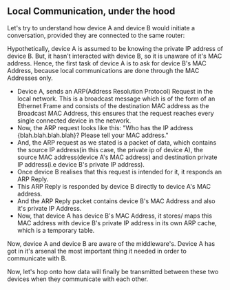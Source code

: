 Local Communication, under the hood
-

Let's try to understand how device A and device B would initiate a conversation, provided they are connected to the same router:

Hypothetically, device A is assumed to be knowing the private IP address of device B. But, it hasn't interacted with device B, so it is unaware of it's MAC address. Hence, the first task of device A is to ask for device B's MAC Address, because local communications are done through the MAC Addresses only. 
- Device A, sends an ARP(Address Resolution Protocol) Request in the local network. This is a broadcast message which is of the form of an Ethernet Frame and consists of the destination MAC address as the Broadcast MAC Address, this ensures that the request reaches every single connected device in the network.
- Now, the ARP request looks like this: "Who has the IP address {blah.blah.blah.blah}? Please tell your MAC address."
- And, the ARP request as we stated is a packet of data, which contains the source IP address(in this case, the private ip of device A), the source MAC address(device A's MAC address) and destination private IP address(i.e device B's private IP address).
- Once device B realises that this request is intended for it, it responds an ARP Reply.
- This ARP Reply is responded by device B directly to device A's MAC address.
- And the ARP Reply packet contains device B's MAC Address and also it's private IP Address.
- Now, that device A has device B's MAC Address, it stores/ maps this MAC address with device B's private IP address in its own ARP cache, which is a temporary table.

Now, device A and device B are aware of the middleware's. Device A has got in it's arsenal the most important thing it needed in order to communicate with B.

Now, let's hop onto how data will finally be transmitted between these two devices when they communicate with each other.
